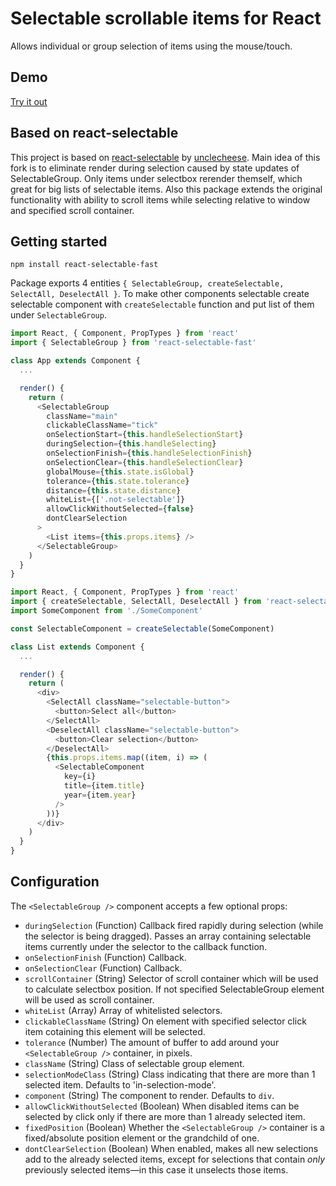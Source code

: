 # Selectable scrollable items for React

Allows individual or group selection of items using the mouse/touch.

## Demo
[Try it out](http://valerybugakov.github.io/react-selectable-fast)

## Based on react-selectable
This project is based on [react-selectable](https://github.com/unclecheese/react-selectable) by [unclecheese](https://github.com/unclecheese).
Main idea of this fork is to eliminate render during selection caused by state updates of SelectableGroup. Only items under selectbox rerender themself, which great for big lists of selectable items. Also this package extends the original functionality with ability to scroll items while selecting relative to window and specified scroll container.


## Getting started
```
npm install react-selectable-fast
```

Package exports 4 entities `{ SelectableGroup, createSelectable, SelectAll, DeselectAll }`.
To make other components selectable create selectable component with `createSelectable` function and put list of them under `SelectableGroup`.

```js
import React, { Component, PropTypes } from 'react'
import { SelectableGroup } from 'react-selectable-fast'

class App extends Component {
  ...

  render() {
    return (
      <SelectableGroup
        className="main"
        clickableClassName="tick"
        onSelectionStart={this.handleSelectionStart}
        duringSelection={this.handleSelecting}
        onSelectionFinish={this.handleSelectionFinish}
        onSelectionClear={this.handleSelectionClear}
        globalMouse={this.state.isGlobal}
        tolerance={this.state.tolerance}
        distance={this.state.distance}
        whiteList={['.not-selectable']}
        allowClickWithoutSelected={false}
        dontClearSelection
      >
        <List items={this.props.items} />
      </SelectableGroup>
    )
  }
}
```

```js
import React, { Component, PropTypes } from 'react'
import { createSelectable, SelectAll, DeselectAll } from 'react-selectable-fast'
import SomeComponent from './SomeComponent'

const SelectableComponent = createSelectable(SomeComponent)

class List extends Component {
  ...

  render() {
    return (
      <div>
        <SelectAll className="selectable-button">
          <button>Select all</button>
        </SelectAll>
        <DeselectAll className="selectable-button">
          <button>Clear selection</button>
        </DeselectAll>
        {this.props.items.map((item, i) => (
          <SelectableComponent
            key={i}
            title={item.title}
            year={item.year}
          />
        ))}
      </div>
    )
  }
}
```
## Configuration

The `<SelectableGroup />` component accepts a few optional props:
* `duringSelection` (Function) Callback fired rapidly during selection (while the selector is being dragged). Passes an array containing selectable items currently under the selector to the callback function.
* `onSelectionFinish` (Function) Callback.
* `onSelectionClear` (Function) Callback.
* `scrollContainer` (String) Selector of scroll container which will be used to calculate selectbox position. If not specified SelectableGroup element will be used as scroll container.
* `whiteList` (Array) Array of whitelisted selectors.
* `clickableClassName` (String) On element with specified selector click item cotaining this element will be selected.
* `tolerance` (Number) The amount of buffer to add around your `<SelectableGroup />` container, in pixels.
* `className` (String) Class of selectable group element.
* `selectionModeClass` (String) Class indicating that there are more than 1 selected item. Defaults to 'in-selection-mode'.
* `component` (String) The component to render. Defaults to `div`.
* `allowClickWithoutSelected` (Boolean) When disabled items can be selected by click only if there are more than 1 already selected item.
* `fixedPosition` (Boolean) Whether the `<SelectableGroup />` container is a fixed/absolute position element or the grandchild of one.
* `dontClearSelection` (Boolean) When enabled, makes all new selections add to the already selected items, except for selections that contain *only* previously selected items—in this case it unselects those items.
